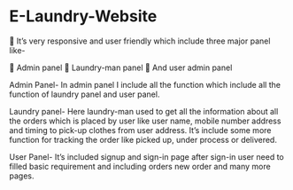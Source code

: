 # E-Laundry-Website
	It’s very responsive and user friendly which include three major panel like-

	Admin panel
	Laundry-man panel
	And user admin panel

Admin Panel- In admin panel I include all the function which include all the function of laundry panel and user panel.

Laundry panel- Here laundry-man used to get all the information about all the orders which is placed by user like user name, mobile number address and timing to pick-up clothes from user address. It’s include some more function for tracking the order like picked up, under process or delivered.

User Panel- It’s included signup and sign-in page after sign-in user need to filled basic requirement and including orders new order and many more pages.
